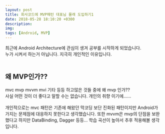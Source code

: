```yaml
---
layout: post
title: 회사코드에 MVP패턴 대표님 몰래 도입하기1
date: 2018-05-28 18:10:20 +0300
description:
img: 
tags: [Android, MVP]
---
```


최근에 Android Architecture에 관심이 생겨 공부를 시작하게 되었습니다.<br>
누가 시켜서 하는거 아닙니다. 지극히 개인적인 이유입니다.
<br>
<br>
## 왜 MVP인가??
mvc mvp mvvm mvi 기타 등등 하고많은 것들 중에 왜 mvp 인가??<br>
사실 어떤 것이 더 좋다고 말할 수는 없습니다. 개인의 취향 이기에……
<br>
<br>
개인적으로는 mvc 패턴은 기존에 해왔던 막코딩 보단 진화된 패턴이지만 Android가 가지는 문제점에 대응하지 못한다고 생각했습니다. 또한 mvvm은 mvp의 단점을 보완했다고 하지만 DataBinding, Dagger 등등… 학습 곡선이 높아서 추후 적용해볼 생각입니다.
